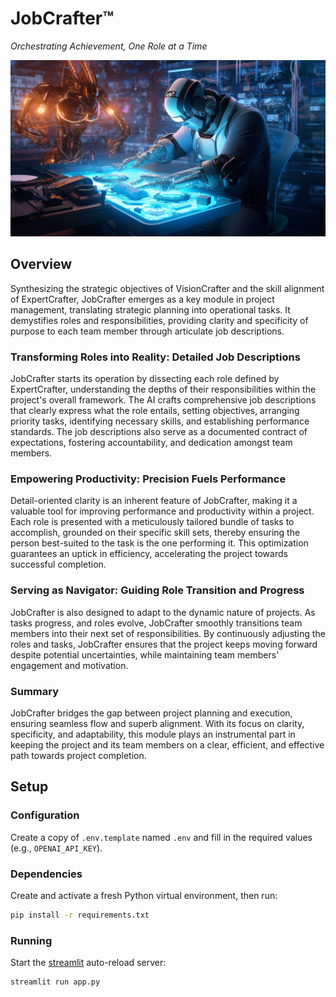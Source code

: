 # JobCrafter™

_Orchestrating Achievement, One Role at a Time_

<img src="static/hero.png" width="704" />

## Overview

Synthesizing the strategic objectives of VisionCrafter and the skill alignment of ExpertCrafter, JobCrafter emerges as a key module in project management, translating strategic planning into operational tasks. It demystifies roles and responsibilities, providing clarity and specificity of purpose to each team member through articulate job descriptions.

### Transforming Roles into Reality: Detailed Job Descriptions

JobCrafter starts its operation by dissecting each role defined by ExpertCrafter, understanding the depths of their responsibilities within the project's overall framework. The AI crafts comprehensive job descriptions that clearly express what the role entails, setting objectives, arranging priority tasks, identifying necessary skills, and establishing performance standards. The job descriptions also serve as a documented contract of expectations, fostering accountability, and dedication amongst team members.

### Empowering Productivity: Precision Fuels Performance

Detail-oriented clarity is an inherent feature of JobCrafter, making it a valuable tool for improving performance and productivity within a project. Each role is presented with a meticulously tailored bundle of tasks to accomplish, grounded on their specific skill sets, thereby ensuring the person best-suited to the task is the one performing it. This optimization guarantees an uptick in efficiency, accelerating the project towards successful completion.

### Serving as Navigator: Guiding Role Transition and Progress

JobCrafter is also designed to adapt to the dynamic nature of projects. As tasks progress, and roles evolve, JobCrafter smoothly transitions team members into their next set of responsibilities. By continuously adjusting the roles and tasks, JobCrafter ensures that the project keeps moving forward despite potential uncertainties, while maintaining team members' engagement and motivation.

### Summary

JobCrafter bridges the gap between project planning and execution, ensuring seamless flow and superb alignment. With its focus on clarity, specificity, and adaptability, this module plays an instrumental part in keeping the project and its team members on a clear, efficient, and effective path towards project completion.

## Setup

### Configuration

Create a copy of `.env.template` named `.env` and fill in the required values (e.g., `OPENAI_API_KEY`).

### Dependencies

Create and activate a fresh Python virtual environment, then run:

```bash
pip install -r requirements.txt
```

### Running

Start the [streamlit](https://streamlit.io/) auto-reload server:

```bash
streamlit run app.py
```
